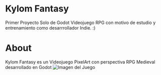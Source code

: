 # Kylom Fantasy
 Primer Proyecto Solo de Godot 
Videojuego RPG con motivo de estudio y entrenamiento como desarrrollador Indie.
:)

# About

Kylom Fantasy es un Videojuego PixelArt con perspectiva RPG Medieval desarrollado en Godot
![Imagen del Juego](./OIG4.4UyrIlu0XobCaUCgC7Yd.jpg.png) 

